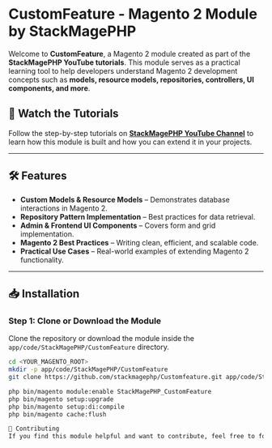 # CustomFeature - Magento 2 Module by StackMagePHP

Welcome to **CustomFeature**, a Magento 2 module created as part of the **StackMagePHP YouTube tutorials**. This module serves as a practical learning tool to help developers understand Magento 2 development concepts such as **models, resource models, repositories, 
controllers, UI components, and more**.

## 🎥 Watch the Tutorials

Follow the step-by-step tutorials on **[StackMagePHP YouTube Channel](https://www.youtube.com/@StackMagePHP)** to learn how this module is built and how you can extend it in your projects.

---

## 🛠 Features

- **Custom Models & Resource Models** – Demonstrates database interactions in Magento 2.
- **Repository Pattern Implementation** – Best practices for data retrieval.
- **Admin & Frontend UI Components** – Covers form and grid implementation.
- **Magento 2 Best Practices** – Writing clean, efficient, and scalable code.
- **Practical Use Cases** – Real-world examples of extending Magento 2 functionality.

---

## 📥 Installation

### **Step 1: Clone or Download the Module**
Clone the repository or download the module inside the `app/code/StackMagePHP/CustomFeature` directory.

```sh
cd <YOUR_MAGENTO_ROOT>
mkdir -p app/code/StackMagePHP/CustomFeature
git clone https://github.com/stackmagephp/Customfeature.git app/code/StackMagePHP/CustomFeature

php bin/magento module:enable StackMagePHP_CustomFeature
php bin/magento setup:upgrade
php bin/magento setup:di:compile
php bin/magento cache:flush

📝 Contributing
If you find this module helpful and want to contribute, feel free to fork the repository and submit a pull request.

